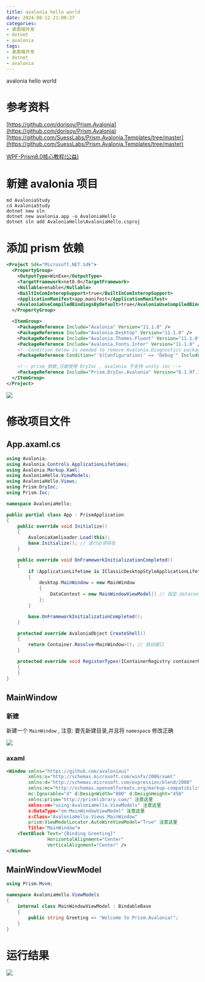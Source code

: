 ```yaml
---
title: avalonia hello world
date: 2024-08-12 21:09:27
categories:
- 桌面端开发
- dotnet
- avalonia
tags:
- 桌面端开发
- dotnet
- avalonia
---
```



avalonia hello world

<!-- more -->

# 参考资料

[https://github.com/dorisoy/Prism.Avalonia](https://github.com/dorisoy/Prism.Avalonia)
[https://github.com/SuessLabs/Prism.Avalonia.Templates/tree/master](https://github.com/SuessLabs/Prism.Avalonia.Templates/tree/master)

[WPF-Prism8.0核心教程(公益)](https://www.bilibili.com/video/BV1Ei4y1F7du)

# 新建 avalonia 项目

```
md AvaloniaStudy
cd AvaloniaStudy
dotnet new sln
dotnet new avalonia.app -o AvaloniaHello
dotnet sln add AvaloniaHello\AvaloniaHello.csproj
```

# 添加 prism 依赖

```xml
<Project Sdk="Microsoft.NET.Sdk">
  <PropertyGroup>
    <OutputType>WinExe</OutputType>
    <TargetFramework>net8.0</TargetFramework>
    <Nullable>enable</Nullable>
    <BuiltInComInteropSupport>true</BuiltInComInteropSupport>
    <ApplicationManifest>app.manifest</ApplicationManifest>
    <AvaloniaUseCompiledBindingsByDefault>true</AvaloniaUseCompiledBindingsByDefault>
  </PropertyGroup>

  <ItemGroup>
    <PackageReference Include="Avalonia" Version="11.1.0" />
    <PackageReference Include="Avalonia.Desktop" Version="11.1.0" />
    <PackageReference Include="Avalonia.Themes.Fluent" Version="11.1.0" />
    <PackageReference Include="Avalonia.Fonts.Inter" Version="11.1.0" />
    <!--Condition below is needed to remove Avalonia.Diagnostics package from build output in Release configuration.-->
    <PackageReference Condition="'$(Configuration)' == 'Debug'" Include="Avalonia.Diagnostics" Version="11.1.0" />

    <!-- prism 依赖,只能使用 DryIoc , avalonia 不支持 unity ioc -->
    <PackageReference Include="Prism.DryIoc.Avalonia" Version="8.1.97.11073" />
  </ItemGroup>
</Project>
```

![](/images/2024-08-12_avalonia_hello_world/001.png)

# 修改项目文件

## App.axaml.cs
```csharp
using Avalonia;
using Avalonia.Controls.ApplicationLifetimes;
using Avalonia.Markup.Xaml;
using AvaloniaHello.ViewModels;
using AvaloniaHello.Views;
using Prism.DryIoc;
using Prism.Ioc;

namespace AvaloniaHello;

public partial class App : PrismApplication
{
    public override void Initialize()
    {
        AvaloniaXamlLoader.Load(this);
        base.Initialize(); // 该行必须存在
    }

    public override void OnFrameworkInitializationCompleted()
    {
        if (ApplicationLifetime is IClassicDesktopStyleApplicationLifetime desktop)
        {
            desktop.MainWindow = new MainWindow
            {
                DataContext = new MainWindowViewModel() // 指定 datacontext
            };
        }

        base.OnFrameworkInitializationCompleted();
    }

    protected override AvaloniaObject CreateShell()
    {
        return Container.Resolve<MainWindow>(); // 启动窗口
    }

    protected override void RegisterTypes(IContainerRegistry containerRegistry)
    {
    }
}
```

## MainWindow

### 新建
新建一个 `MainWindow` , 注意: 要先新建目录,并且将 `namespace` 修改正确

![](/images/2024-08-12_avalonia_hello_world/002.png)

### axaml
```xml
<Window xmlns="https://github.com/avaloniaui"
        xmlns:x="http://schemas.microsoft.com/winfx/2006/xaml"
        xmlns:d="http://schemas.microsoft.com/expression/blend/2008"
        xmlns:mc="http://schemas.openxmlformats.org/markup-compatibility/2006"
        mc:Ignorable="d" d:DesignWidth="800" d:DesignHeight="450"
		xmlns:prism="http://prismlibrary.com/" 注意这里
		xmlns:vm="using:AvaloniaHello.ViewModels" 注意这里
		x:DataType="vm:MainWindowViewModel" 注意这里
        x:Class="AvaloniaHello.Views.MainWindow"
		prism:ViewModelLocator.AutoWireViewModel="True" 注意这里
        Title="MainWindow">
	<TextBlock Text="{Binding Greeting}"
			   HorizontalAlignment="Center"
			   VerticalAlignment="Center" />
</Window>
```

## MainWindowViewModel
```csharp
using Prism.Mvvm;

namespace AvaloniaHello.ViewModels
{
    internal class MainWindowViewModel : BindableBase
    {
        public string Greeting => "Welcome to Prism.Avalonia!";
    }
}
```

# 运行结果
![](/images/2024-08-12_avalonia_hello_world/003.png)
